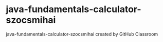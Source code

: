 # java-fundamentals-calculator-szocsmihai
java-fundamentals-calculator-szocsmihai created by GitHub Classroom
